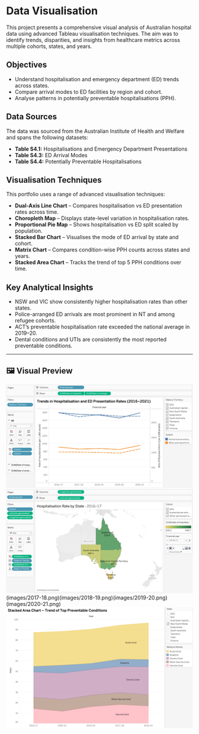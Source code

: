 # Data Visualisation

This project presents a comprehensive visual analysis of Australian hospital data using advanced Tableau visualisation techniques. The aim was to identify trends, disparities, and insights from healthcare metrics across multiple cohorts, states, and years.

## Objectives

- Understand hospitalisation and emergency department (ED) trends across states.
- Compare arrival modes to ED facilities by region and cohort.
- Analyse patterns in potentially preventable hospitalisations (PPH).

## Data Sources

The data was sourced from the Australian Institute of Health and Welfare and spans the following datasets:

- **Table S4.1:** Hospitalisations and Emergency Department Presentations
- **Table S4.3:** ED Arrival Modes
- **Table S4.4:** Potentially Preventable Hospitalisations

## Visualisation Techniques

This portfolio uses a range of advanced visualisation techniques:

- **Dual-Axis Line Chart** – Compares hospitalisation vs ED presentation rates across time.
- **Choropleth Map** – Displays state-level variation in hospitalisation rates.
- **Proportional Pie Map** – Shows hospitalisation vs ED split scaled by population.
- **Stacked Bar Chart** – Visualises the mode of ED arrival by state and cohort.
- **Matrix Chart** – Compares condition-wise PPH counts across states and years.
- **Stacked Area Chart** – Tracks the trend of top 5 PPH conditions over time.

## Key Analytical Insights

- NSW and VIC show consistently higher hospitalisation rates than other states.
- Police-arranged ED arrivals are most prominent in NT and among refugee cohorts.
- ACT’s preventable hospitalisation rate exceeded the national average in 2019–20.
- Dental conditions and UTIs are consistently the most reported preventable conditions.

---

## 🖼️ Visual Preview

![Dual Axis Chart](images/dual-axis.png)
![Choropleth Map](images/2016-17.png)(images/2017-18.png)(images/2018-19.png)(images/2019-20.png)(images/2020-21.png)
![Stacked Area Chart](images/stacked-area.png)
